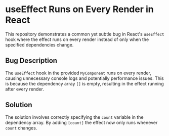 # useEffect Runs on Every Render in React

This repository demonstrates a common yet subtle bug in React's `useEffect` hook where the effect runs on every render instead of only when the specified dependencies change.

## Bug Description
The `useEffect` hook in the provided `MyComponent` runs on every render, causing unnecessary console logs and potentially performance issues.  This is because the dependency array `[]` is empty, resulting in the effect running after every render.

## Solution
The solution involves correctly specifying the `count` variable in the dependency array. By adding `[count]` the effect now only runs whenever `count` changes.